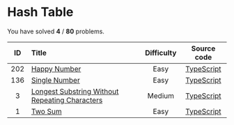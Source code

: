 # Hash Table 
 You have solved  **4** / **80** problems.

| ID | Title | Difficulty | Source code |
|:--:|:-----|:-----:|:-----:|
| 202 | [Happy Number](https://leetcode.com/problems/happy-number/)| Easy | [TypeScript](../src/problems/202.happy-number/index.ts) |
| 136 | [Single Number](https://leetcode.com/problems/single-number/)| Easy | [TypeScript](../src/problems/136.single-number/index.ts) |
| 3 | [Longest Substring Without Repeating Characters](https://leetcode.com/problems/longest-substring-without-repeating-characters/)| Medium | [TypeScript](../src/problems/3.longest-substring-without-repeating-characters/index.ts) |
| 1 | [Two Sum](https://leetcode.com/problems/two-sum/)| Easy | [TypeScript](../src/problems/1.two-sum/index.ts) |
